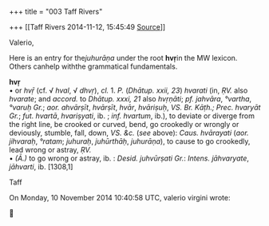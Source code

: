 +++
title = "003 Taff Rivers"

+++
[[Taff Rivers	2014-11-12, 15:45:49 [Source](https://groups.google.com/g/samskrita/c/tqdR7De8_dk)]]



Valerio,

  

 Here is an entry for the*juhurāṇa* under the root **hvṛ**in the MW lexicon. Others canhelp withthe grammatical fundamentals.

**hvṛ**  
• or *hvṝ* (cf. √ *hval*, √ *dhvṛ*), *cl.* 1. *P.* (*Dhātup. xxii, 23*) *hvarati* (in, *ṚV.* also *hvarate*; and *accord.* to *Dhātup. xxxi, 21* also *hvṛṇāti*; *pf. jahvāra*, *°vartha*, *°varuḥ Gr.*; *aor. ahvārṣīt*, *hvārṣīt*, *hvār*, *hvāriṣuḥ*, *VS. Br. Kāṭh.; Prec. hvaryāt Gr.*; *fut. hvartā*, *hvariṣyati*, ib. ; *inf. hvartum*, ib.), to deviate or diverge from the right line, be crooked or curved, bend, go crookedly or wrongly or deviously, stumble, fall, down, *VS. &c.* (*see* above): *Caus. hvārayati* (*aor. jihvaraḥ*, *°ratam*; *juhuraḥ*, *juhūrthāḥ*, *juhurāṇa*), to cause to go crookedly, lead wrong or astray, *ṚV.*  
• *(Ā.)* to go wrong or astray, ib. : *Desid. juhvūrṣati Gr.*: *Intens. jāhvaryate*, *jāhvarti*, ib. \[1308,1\]

  

Taff

  
On Monday, 10 November 2014 10:40:58 UTC, valerio virgini wrote:



